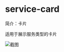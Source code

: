 # service-card

简介：卡片

适用于展示服务类型的卡片

![截图](https://img.alicdn.com/tfs/TB1_.erhhjaK1RjSZFAXXbdLFXa-2836-828.png)
